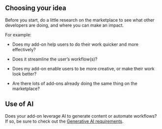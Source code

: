 ## Choosing your idea

Before you start, do a little research on the marketplace to see what other developers are doing, and where you can make an impact.

For example:

- Does my add-on help users to do their work quicker and more effectively?

- Does it streamline the user’s workflow(s)?

- Does my add-on enable users to be more creative, or make their work look better?

- Are there lots of add-ons already doing the same thing on the marketplace?

## Use of AI

Does your add-on leverage AI to generate content or automate workflows? If so, be sure to check out the [Generative AI requirements](../genai/).
